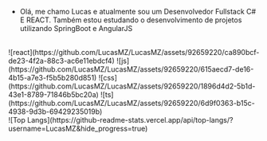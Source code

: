 - Olá, me chamo Lucas e atualmente sou um Desenvolvedor Fullstack C# E REACT. Também estou estudando
o desenvolvimento de projetos utilizando SpringBoot e AngularJS
<br>
![react](https://github.com/LucasMZ/LucasMZ/assets/92659220/ca890bcf-de23-4f2a-88c3-ac6e11ebdcf4)
![js](https://github.com/LucasMZ/LucasMZ/assets/92659220/615aecd7-de16-4b15-a7e3-f5b5b280d851)
![css](https://github.com/LucasMZ/LucasMZ/assets/92659220/1896d4d2-5b1d-43e1-8789-71846b5bc20a)
![ts](https://github.com/LucasMZ/LucasMZ/assets/92659220/6d9f0363-b15c-4938-9d3b-69429235019b)
<br>
![Top Langs](https://github-readme-stats.vercel.app/api/top-langs/?username=LucasMZ&hide_progress=true)

